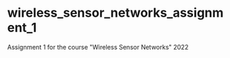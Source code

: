# wireless_sensor_networks_assignment_1
Assignment 1 for the course "Wireless Sensor Networks" 2022
